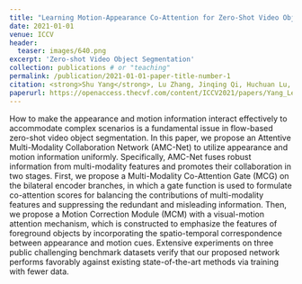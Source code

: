 ```yaml
---
title: "Learning Motion-Appearance Co-Attention for Zero-Shot Video Object Segmentation"
date: 2021-01-01
venue: ICCV
header:
  teaser: images/640.png
excerpt: 'Zero-shot Video Object Segmentation'
collection: publications # or "teaching"
permalink: /publication/2021-01-01-paper-title-number-1
citation: <strong>Shu Yang</strong>, Lu Zhang, Jinqing Qi, Huchuan Lu, Shuo Wang, Xiaoxing Zhang
paperurl: https://openaccess.thecvf.com/content/ICCV2021/papers/Yang_Learning_Motion-Appearance_Co-Attention_for_Zero-Shot_Video_Object_Segmentation_ICCV_2021_paper.pdf
---
```


How to make the appearance and motion information interact effectively to accommodate complex scenarios is a fundamental issue in flow-based zero-shot video object segmentation. In this paper, we propose an Attentive Multi-Modality Collaboration Network (AMC-Net) to utilize appearance and motion information uniformly. Specifically, AMC-Net fuses robust information from multi-modality features and promotes their collaboration in two stages. First, we propose a Multi-Modality Co-Attention Gate (MCG) on the bilateral encoder branches, in which a gate function is used to formulate co-attention scores for balancing the contributions of multi-modality features and suppressing the redundant and misleading information. Then, we propose a Motion Correction Module (MCM) with a visual-motion attention mechanism, which is constructed to emphasize the features of foreground objects by incorporating the spatio-temporal correspondence between appearance and motion cues. Extensive experiments on three public challenging benchmark datasets verify that our proposed network performs favorably against existing state-of-the-art methods via training with fewer data.
